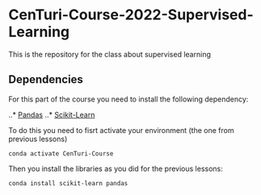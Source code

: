 # CenTuri-Course-2022-Supervised-Learning
This is the repository for the class about supervised learning

## Dependencies
For this part of the course you need to install the following dependency:

..* [Pandas](https://pandas.pydata.org/)
..* [Scikit-Learn](https://scikit-learn.org/stable/)

To do this you need to fisrt activate your environment (the one from previous lessons)

``` conda activate CenTuri-Course ```

Then you install the libraries as you did for the previous lessons:

``` conda install scikit-learn pandas ```
